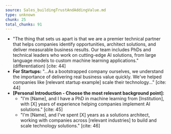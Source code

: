 ```yaml
---
source: Sales_buildingTrustAndAddingValue.md
type: unknown
chunk: 25
total_chunks: 91
---
```


* "The thing that sets us apart is that we are a premier technical partner that helps companies identify opportunities, architect solutions, and deliver measurable business results. Our team includes PhDs and technical leaders who work on cutting-edge AI solutions, from large language models to custom machine learning applications." (differentiation) [cite: 44]
* **For Startups:** "...As a bootstrapped company ourselves, we understand the importance of delivering real business value quickly. We've helped companies like [relevant startup example] scale their technology..." [cite: 44]
* **[Personal Introduction - Choose the most relevant background point]:**
    * "I'm [Name], and I have a PhD in machine learning from [Institution], with [X] years of experience helping companies implement AI solutions." [cite: 45]
    * "I'm [Name], and I've spent [X] years as a solutions architect, working with companies across [relevant industries] to build and scale technology solutions." [cite: 46]